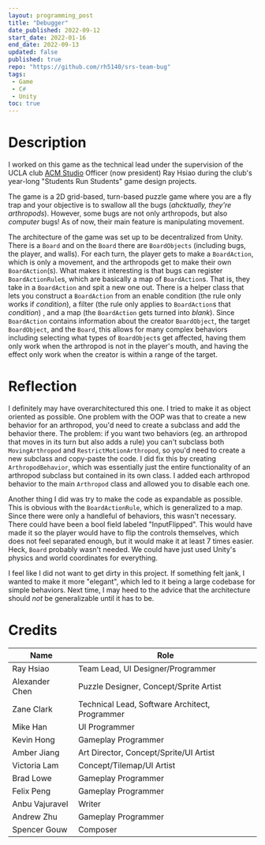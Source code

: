 ```yaml
---
layout: programming_post
title: "Debugger"
date_published: 2022-09-12
start_date: 2022-01-16
end_date: 2022-09-13
updated: false
published: true
repo: "https://github.com/rh5140/srs-team-bug"
tags:
 - Game
 - C#
 - Unity
toc: true
---
```

# Description

I worked on this game as the technical lead under the supervision of the UCLA club [ACM Studio](https://www.uclaacm.com/committees#studio) Officer (now president) Ray Hsiao during the club's year-long "Students Run Students" game design projects.

The game is a 2D grid-based, turn-based puzzle game where you are a fly trap and your objective is to swallow all the bugs (*ahcktually, they're arthropods*). However, some bugs are not only arthropods, but also *computer* bugs! As of now, their main feature is manipulating movement.

The architecture of the game was set up to be decentralized from Unity. There is a `Board` and on the `Board` there are `BoardObjects` (including bugs, the player, and walls). For each turn, the player gets to make a `BoardAction`, which is only a movement, and the arthropods get to make their own `BoardAction`(s). What makes it interesting is that bugs can register `BoardActionRule`s, which are basically a map of `BoardAction`s. That is, they take in a `BoardAction` and spit a new one out. There is a helper class that lets you construct a `BoardAction` from an enable condition (the rule only works if *condition*), a filter (the rule only applies to `BoardAction`s that *condition*) , and a map (the `BoardAction` gets turned into *blank*). Since `BoardAction` contains information about the creator `BoardObject`, the target `BoardObject`, and the `Board`, this allows for many complex behaviors including selecting what types of `BoardObject`s get affected, having them only work when the arthropod is not in the player's mouth, and having the effect only work when the creator is within a range of the target.

# Reflection

I definitely may have overarchitectured this one. I tried to make it as object oriented as possible. One problem with the OOP was that to create a new behavior for an arthropod, you'd need to create a subclass and add the behavior there. The problem: if you want two behaviors (eg. an arthropod that moves in its turn but also adds a rule) you can't subclass both `MovingArthropod` and `RestrictMotionArthropod`, so you'd need to create a new subclass and copy-paste the code. I did fix this by creating `ArthropodBehavior`, which was essentially just the entire functionality of an arthropod subclass but contained in its own class. I added each arthropod behavior to the main `Arthropod` class and allowed you to disable each one.

Another thing I did was try to make the code as expandable as possible. This is obvious with the `BoardActionRule`, which is generalized to a map. Since there were only a handleful of behaviors, this wasn't necessary. There could have been a bool field labeled "InputFlipped". This would have made it so the player would have to flip the controls themselves, which does not feel separated enough, but it would make it at least 7 times easier. Heck, `Board` probably wasn't needed. We could have just used Unity's physics and world coordinates for everything.

I feel like I did not want to get dirty in this project. If something felt jank, I wanted to make it more "elegant", which led to it being a large codebase for simple behaviors. Next time, I may heed to the advice that the architecture should *not* be generalizable until it has to be.

# Credits

| Name           | Role                                           |
| -------------- | ---------------------------------------------- |
| Ray Hsiao      | Team Lead, UI Designer/Programmer              |
| Alexander Chen | Puzzle Designer, Concept/Sprite Artist         |
| Zane Clark     | Technical Lead, Software Architect, Programmer |
| Mike Han       | UI Programmer                                  |
| Kevin Hong     | Gameplay Programmer                            |
| Amber Jiang    | Art Director, Concept/Sprite/UI Artist         |
| Victoria Lam   | Concept/Tilemap/UI Artist                      |
| Brad Lowe      | Gameplay Programmer                            |
| Felix Peng     | Gameplay Programmer                            |
| Anbu Vajuravel | Writer                                         |
| Andrew Zhu     | Gameplay Programmer                            |
| Spencer Gouw   | Composer                                       |
